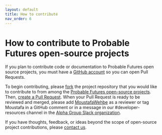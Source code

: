 ```yaml
---
layout: default
title: How to contribute
nav_order: 6
---
```


# How to contribute to Probable Futures open-source projects

If you plan to contribute code or documentation to Probable Futures open source projects, you must have a [GitHub account](https://github.com/signup/free) so you can open Pull Requests.

To begin contributing, please [fork](http://help.github.com/forking) the project repository that you would like to contribute to from among the [Probable Futures open-source projects](https://github.com/Probable-Futures/). Then, [create a Pull Request](https://help.github.com/articles/creating-a-pull-request/). When your Pull Request is ready to be reviewed and merged, please add [MoustafaWehbe](https://github.com/MoustafaWehbe) as a reviewer or tag Moustafa in a GitHub comment or in a message in our #developer-resources channel in the [Alpha Group Slack organization](https://probablefutures.org/alpha-program/?tab=about).

If you have thoughts, feedback, or ideas beyond the scope of open-source project contributions, please [contact us](https://probablefutures.org/contact/).
